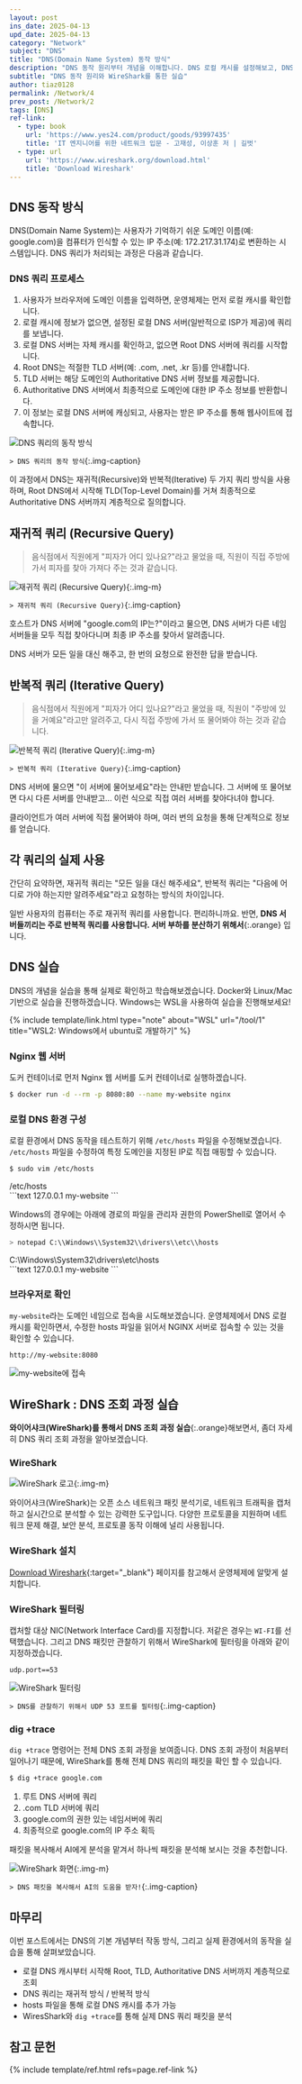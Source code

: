 ```yaml
---
layout: post
ins_date: 2025-04-13
upd_date: 2025-04-13
category: "Network"
subject: "DNS"
title: "DNS(Domain Name System) 동작 방식"
description: "DNS 동작 원리부터 개념을 이해합니다. DNS 로컬 캐시를 설정해보고, DNS 쿼리 과정을 와어어샤크(WireShark)를 통해서 직접 관찰해보겠습니다."
subtitle: "DNS 동작 원리와 WireShark를 통한 실습"
author: tiaz0128
permalink: /Network/4
prev_post: /Network/2
tags: [DNS]
ref-link:
  - type: book
    url: 'https://www.yes24.com/product/goods/93997435'
    title: 'IT 엔지니어를 위한 네트워크 입문 - 고재성, 이상훈 저 | 길벗'
  - type: url
    url: 'https://www.wireshark.org/download.html'
    title: 'Download Wireshark'
---
```


## DNS 동작 방식

DNS(Domain Name System)는 사용자가 기억하기 쉬운 도메인 이름(예: google.com)을 컴퓨터가 인식할 수 있는 IP 주소(예: 172.217.31.174)로 변환하는 시스템입니다. DNS 쿼리가 처리되는 과정은 다음과 같습니다.

### DNS 쿼리 프로세스

1. 사용자가 브라우저에 도메인 이름을 입력하면, 운영체제는 먼저 로컬 캐시를 확인합니다.
2. 로컬 캐시에 정보가 없으면, 설정된 로컬 DNS 서버(일반적으로 ISP가 제공)에 쿼리를 보냅니다.
3. 로컬 DNS 서버는 자체 캐시를 확인하고, 없으면 Root DNS 서버에 쿼리를 시작합니다.
4. Root DNS는 적절한 TLD 서버(예: .com, .net, .kr 등)를 안내합니다.
5. TLD 서버는 해당 도메인의 Authoritative DNS 서버 정보를 제공합니다.
6. Authoritative DNS 서버에서 최종적으로 도메인에 대한 IP 주소 정보를 반환합니다.
7. 이 정보는 로컬 DNS 서버에 캐싱되고, 사용자는 받은 IP 주소를 통해 웹사이트에 접속합니다.

![DNS 쿼리의 동작 방식](/assets/img/content/Network/004/001.webp)

`> DNS 쿼리의 동작 방식`{:.img-caption}

이 과정에서 DNS는 재귀적(Recursive)와 반복적(Iterative) 두 가지 쿼리 방식을 사용하며, Root DNS에서 시작해 TLD(Top-Level Domain)를 거쳐 최종적으로 Authoritative DNS 서버까지 계층적으로 질의합니다.

## 재귀적 쿼리 (Recursive Query)

> 음식점에서 직원에게 "피자가 어디 있나요?"라고 물었을 때, 직원이 직접 주방에 가서 피자를 찾아 가져다 주는 것과 같습니다.

![재귀적 쿼리 (Recursive Query)](/assets/img/content/Network/004/006.webp){:.img-m}

`> 재귀적 쿼리 (Recursive Query)`{:.img-caption}

호스트가 DNS 서버에 "google.com의 IP는?"이라고 물으면, DNS 서버가 다른 네임 서버들을 모두 직접 찾아다니며 최종 IP 주소를 찾아서 알려줍니다.

DNS 서버가 모든 일을 대신 해주고, 한 번의 요청으로 완전한 답을 받습니다.

## 반복적 쿼리 (Iterative Query)

> 음식점에서 직원에게 "피자가 어디 있나요?"라고 물었을 때, 직원이 "주방에 있을 거예요"라고만 알려주고, 다시 직접 주방에 가서 또 물어봐야 하는 것과 같습니다.

![반복적 쿼리 (Iterative Query)](/assets/img/content/Network/004/007.webp){:.img-m}

`> 반복적 쿼리 (Iterative Query)`{:.img-caption}

DNS 서버에 물으면 "이 서버에 물어보세요"라는 안내만 받습니다. 그 서버에 또 물어보면 다시 다른 서버를 안내받고... 이런 식으로 직접 여러 서버를 찾아다녀야 합니다.

클라이언트가 여러 서버에 직접 물어봐야 하며, 여러 번의 요청을 통해 단계적으로 정보를 얻습니다.

## 각 쿼리의 실제 사용

간단히 요약하면, 재귀적 쿼리는 "모든 일을 대신 해주세요", 반복적 쿼리는 "다음에 어디로 가야 하는지만 알려주세요"라고 요청하는 방식의 차이입니다.

일반 사용자의 컴퓨터는 주로 재귀적 쿼리를 사용합니다. 편리하니까요. 반면, **DNS 서버들끼리는 주로 반복적 쿼리를 사용합니다. 서버 부하를 분산하기 위해서**{:.orange} 입니다.

## DNS 실습

DNS의 개념을 실습을 통해 실제로 확인하고 학습해보겠습니다. Docker와 Linux/Mac 기반으로 실습을 진행하겠습니다. Windows는 WSL을 사용하여 실습을 진행해보세요!

{% include template/link.html
  type="note"
  about="WSL"
  url="/tool/1"
  title="WSL2: Windows에서 ubuntu로 개발하기"
%}

### Nginx 웹 서버

도커 컨테이너로 먼저 Nginx 웹 서버를 도커 컨테이너로 실행하겠습니다.

```bash
$ docker run -d --rm -p 8080:80 --name my-website nginx
```

### 로컬 DNS 환경 구성

로컬 환경에서 DNS 동작을 테스트하기 위해 `/etc/hosts` 파일을 수정해보겠습니다. `/etc/hosts` 파일을 수정하여 특정 도메인을 지정된 IP로 직접 매핑할 수 있습니다.

```bash
$ sudo vim /etc/hosts
```

<div class="file-name">/etc/hosts</div>
```text
127.0.0.1 my-website
```

Windows의 경우에는 아래에 경로의 파일을 관리자 권한의 PowerShell로 열어서 수정하시면 됩니다.

```bash
> notepad C:\\Windows\\System32\\drivers\\etc\\hosts
```

<div class="file-name">C:\Windows\System32\drivers\etc\hosts</div>
```text
127.0.0.1 my-website
```

### 브라우저로 확인

`my-website`라는 도메인 네임으로 접속을 시도해보겠습니다. 운영체제에서 DNS 로컬 캐시를 확인하면서, 수정한 hosts 파일을 읽어서 NGINX 서버로 접속할 수 있는 것을 확인할 수 있습니다.

```text
http://my-website:8080
```

![my-website에 접속](/assets/img/content/Network/004/002.webp)

## WireShark : DNS 조회 과정 실습

**와이어샤크(WireShark)를 통해서 DNS 조회 과정 실습**{:.orange}해보면서, 좀더 자세히 DNS 쿼리 조회 과정을 알아보겠습니다.

### WireShark

![WireShark 로고](/assets/img/content/Network/004/004.webp){:.img-m}

와이어샤크(WireShark)는 오픈 소스 네트워크 패킷 분석기로, 네트워크 트래픽을 캡처하고 실시간으로 분석할 수 있는 강력한 도구입니다. 다양한 프로토콜을 지원하며 네트워크 문제 해결, 보안 분석, 프로토콜 동작 이해에 널리 사용됩니다.

### WireShark 설치

[Download Wireshark](https://www.wireshark.org/download.html){:target="_blank"} 페이지를 참고해서 운영체제에 알맞게 설치합니다.

### WireShark 필터링

캡처할 대상 NIC(Network Interface Card)를 지정합니다. 저같은 경우는 `WI-FI`를 선택했습니다. 그리고 DNS 패킷만 관찰하기 위해서 WireShark에 필터링을 아래와 같이 지정하겠습니다.

```text
udp.port==53
```

![WireShark 필터링](/assets/img/content/Network/004/003.webp)

`> DNS를 관찰하기 위해서 UDP 53 포트를 필터링`{:.img-caption}

### dig +trace

`dig +trace` 명령어는 전체 DNS 조회 과정을 보여줍니다. DNS 조회 과정이 처음부터 일어나기 때문에, WireShark를 통해 전체 DNS 쿼리의 패킷을 확인 할 수 있습니다.

```bash
$ dig +trace google.com
```

1. 루트 DNS 서버에 쿼리
2. .com TLD 서버에 쿼리
3. google.com의 권한 있는 네임서버에 쿼리
4. 최종적으로 google.com의 IP 주소 획득

패킷을 복사해서 AI에게 분석을 맡겨서 하나씩 패킷을 분석해 보시는 것을 추천합니다.

![WireShark 화면](/assets/img/content/Network/004/005.webp){:.img-m}

`> DNS 패킷을 복사해서 AI의 도움을 받자!`{:.img-caption}

## 마무리

이번 포스트에서는 DNS의 기본 개념부터 작동 방식, 그리고 실제 환경에서의 동작을 실습을 통해 살펴보았습니다.

- 로컬 DNS 캐시부터 시작해 Root, TLD, Authoritative DNS 서버까지 계층적으로 조회
- DNS 쿼리는 재귀적 방식 / 반복적 방식
- hosts 파일을 통해 로컬 DNS 캐시를 추가 가능
- WiresShark와 `dig +trace`를 통해 실제 DNS 쿼리 패킷을 분석

## 참고 문헌

{% include template/ref.html refs=page.ref-link %}
